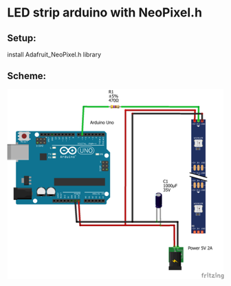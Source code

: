 # LED strip arduino with NeoPixel.h

## Setup:

install Adafruit_NeoPixel.h library

## Scheme:

![Scheme](led_strip_bb.png)
